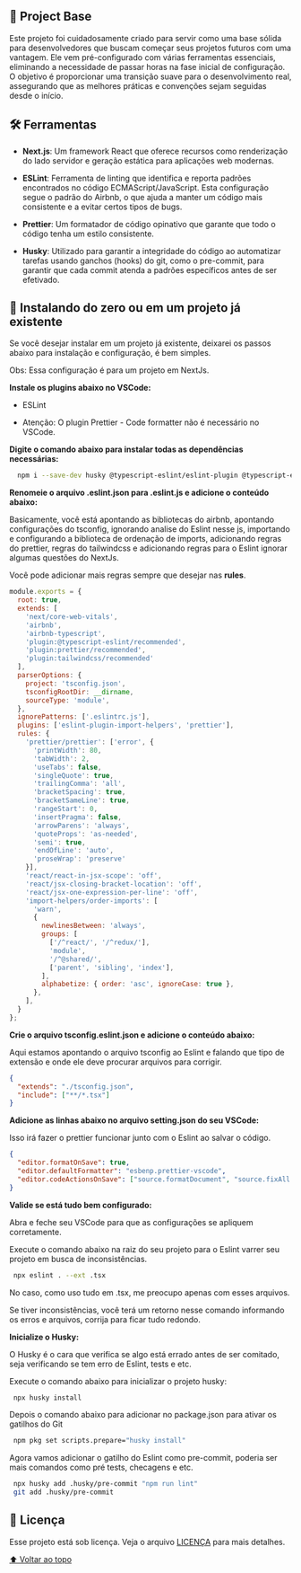 ## 🚀 Project Base

Este projeto foi cuidadosamente criado para servir como uma base sólida para desenvolvedores que buscam começar seus projetos futuros com uma vantagem. Ele vem pré-configurado com várias ferramentas essenciais, eliminando a necessidade de passar horas na fase inicial de configuração. O objetivo é proporcionar uma transição suave para o desenvolvimento real, assegurando que as melhores práticas e convenções sejam seguidas desde o início.

## 🛠️ Ferramentas

- **Next.js**: Um framework React que oferece recursos como renderização do lado servidor e geração estática para aplicações web modernas.

- **ESLint**: Ferramenta de linting que identifica e reporta padrões encontrados no código ECMAScript/JavaScript. Esta configuração segue o padrão do Airbnb, o que ajuda a manter um código mais consistente e a evitar certos tipos de bugs.

- **Prettier**: Um formatador de código opinativo que garante que todo o código tenha um estilo consistente.

- **Husky**: Utilizado para garantir a integridade do código ao automatizar tarefas usando ganchos (hooks) do git, como o pre-commit, para garantir que cada commit atenda a padrões específicos antes de ser efetivado.

## 📝 Instalando do zero ou em um projeto já existente

Se você desejar instalar em um projeto já existente, deixarei os passos abaixo para instalação e configuração, é bem simples.

Obs: Essa configuração é para um projeto em NextJs.

**Instale os plugins abaixo no VSCode:**

- ESLint

- Atenção: O plugin Prettier - Code formatter não é necessário no VSCode.

**Digite o comando abaixo para instalar todas as dependências necessárias:**

```bash
  npm i --save-dev husky @typescript-eslint/eslint-plugin @typescript-eslint/parser eslint eslint-config-airbnb eslint-config-airbnb-typescript eslint-config-prettier eslint-import-resolver-typescript eslint-plugin-import eslint-plugin-import-helpers eslint-plugin-prettier prettier eslint-plugin-tailwindcss
```

**Renomeie o arquivo .eslint.json para .eslint.js e adicione o conteúdo abaixo:**

Basicamente, você está apontando as bibliotecas do airbnb, apontando configurações do tsconfig, ignorando analise do Eslint nesse js, importando e configurando a biblioteca de ordenação de imports, adicionando regras do prettier, regras do tailwindcss e adicionando regras para o Eslint ignorar algumas questões do NextJs.

Você pode adicionar mais regras sempre que desejar nas **rules**.

```javascript
module.exports = {
  root: true,
  extends: [
    'next/core-web-vitals', 
    'airbnb', 
    'airbnb-typescript', 
    'plugin:@typescript-eslint/recommended', 
    'plugin:prettier/recommended', 
    'plugin:tailwindcss/recommended'
  ],
  parserOptions: {
    project: 'tsconfig.json',
    tsconfigRootDir: __dirname,
    sourceType: 'module',
  },
  ignorePatterns: ['.eslintrc.js'],
  plugins: ['eslint-plugin-import-helpers', 'prettier'],
  rules: {
    'prettier/prettier': ['error', {
      'printWidth': 80,
      'tabWidth': 2,
      'useTabs': false,
      'singleQuote': true,
      'trailingComma': 'all',
      'bracketSpacing': true,
      'bracketSameLine': true,
      'rangeStart': 0,
      'insertPragma': false,
      'arrowParens': 'always',
      'quoteProps': 'as-needed',
      'semi': true,
      'endOfLine': 'auto',
      'proseWrap': 'preserve'
    }],
    'react/react-in-jsx-scope': 'off',
    'react/jsx-closing-bracket-location': 'off',
    'react/jsx-one-expression-per-line': 'off',
    'import-helpers/order-imports': [
      'warn',
      {
        newlinesBetween: 'always',
        groups: [
          ['/^react/', '/^redux/'],
          'module',
          '/^@shared/',
          ['parent', 'sibling', 'index'],
        ],
        alphabetize: { order: 'asc', ignoreCase: true },
      },
    ],
  }
};
```

**Crie o arquivo tsconfig.eslint.json e adicione o conteúdo abaixo:**

Aqui estamos apontando o arquivo tsconfig ao Eslint e falando que tipo de extensão e onde ele deve procurar arquivos para corrigir.

```json
{
  "extends": "./tsconfig.json",
  "include": ["**/*.tsx"]
}
```

**Adicione as linhas abaixo no arquivo setting.json do seu VSCode:**

Isso irá fazer o prettier funcionar junto com o Eslint ao salvar o código.

```json
{
  "editor.formatOnSave": true,
  "editor.defaultFormatter": "esbenp.prettier-vscode",
  "editor.codeActionsOnSave": ["source.formatDocument", "source.fixAll.eslint"]
}
```

**Valide se está tudo bem configurado:**

Abra e feche seu VSCode para que as configurações se apliquem corretamente.

Execute o comando abaixo na raiz do seu projeto para o Eslint varrer seu projeto em busca de inconsistências.

```bash
 npx eslint . --ext .tsx
```

No caso, como uso tudo em .tsx, me preocupo apenas com esses arquivos.

Se tiver inconsistências, você terá um retorno nesse comando informando os erros e arquivos, corrija para ficar tudo redondo.

**Inicialize o Husky:**

O Husky é o cara que verifica se algo está errado antes de ser comitado, seja verificando se tem erro de Eslint, tests e etc.

Execute o comando abaixo para inicializar o projeto husky:

```bash
 npx husky install
```

Depois o comando abaixo para adicionar no package.json para ativar os gatilhos do Git

```bash
 npm pkg set scripts.prepare="husky install"
```

Agora vamos adicionar o gatilho do Eslint como pre-commit, poderia ser mais comandos como pré tests, checagens e etc.

```bash
 npx husky add .husky/pre-commit "npm run lint"
 git add .husky/pre-commit
```

## 📝 Licença

Esse projeto está sob licença. Veja o arquivo [LICENÇA](LICENSE.md) para mais detalhes.

[⬆ Voltar ao topo](#chathub)<br>
